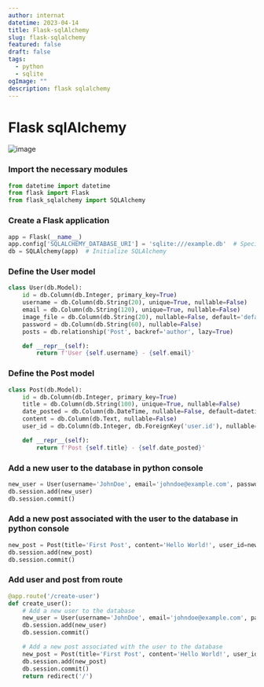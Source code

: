 ```yaml
---
author: internat
datetime: 2023-04-14
title: Flask-sqlAlchemy
slug: flask-sqlalchemy
featured: false
draft: false
tags:
  - python
  - sqlite
ogImage: ""
description: flask sqlalchemy
---
```


# Flask sqlAlchemy

![image](https://flask-sqlalchemy.palletsprojects.com/en/2.x/_images/flask-sqlalchemy-title.png)

### Import the necessary modules

```py
from datetime import datetime
from flask import Flask
from flask_sqlalchemy import SQLAlchemy
```

### Create a Flask application

```py
app = Flask(__name__)
app.config['SQLALCHEMY_DATABASE_URI'] = 'sqlite:///example.db'  # Specify the database URI
db = SQLAlchemy(app)  # Initialize SQLAlchemy
```

### Define the User model

```py
class User(db.Model):
    id = db.Column(db.Integer, primary_key=True)
    username = db.Column(db.String(20), unique=True, nullable=False)
    email = db.Column(db.String(120), unique=True, nullable=False)
    image_file = db.Column(db.String(20), nullable=False, default='default.jpg')
    password = db.Column(db.String(60), nullable=False)
    posts = db.relationship('Post', backref='author', lazy=True)

    def __repr__(self):
        return f'User {self.username} - {self.email}'
```

### Define the Post model

```py
class Post(db.Model):
    id = db.Column(db.Integer, primary_key=True)
    title = db.Column(db.String(100), unique=True, nullable=False)
    date_posted = db.Column(db.DateTime, nullable=False, default=datetime.utcnow)
    content = db.Column(db.Text, nullable=False)
    user_id = db.Column(db.Integer, db.ForeignKey('user.id'), nullable=False)

    def __repr__(self):
        return f'Post {self.title} - {self.date_posted}'
```

### Add a new user to the database in python console

```py
new_user = User(username='JohnDoe', email='johndoe@example.com', password='password')
db.session.add(new_user)
db.session.commit()
```

### Add a new post associated with the user to the database in python console

```py
new_post = Post(title='First Post', content='Hello World!', user_id=new_user.id)
db.session.add(new_post)
db.session.commit()
```

### Add user and post from route

```py
@app.route('/create-user')
def create_user():
    # Add a new user to the database
    new_user = User(username='JohnDoe', email='johndoe@example.com', password='password')
    db.session.add(new_user)
    db.session.commit()

    # Add a new post associated with the user to the database
    new_post = Post(title='First Post', content='Hello World!', user_id=new_user.id)
    db.session.add(new_post)
    db.session.commit()
    return redirect('/')
```
